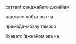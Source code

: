 саттва̄т сан̃джа̄йате джн̃а̄нам̇

раджасо лобха эва ча

прама̄да-мохау тамасо

бхавато ’джн̃а̄нам эва ча